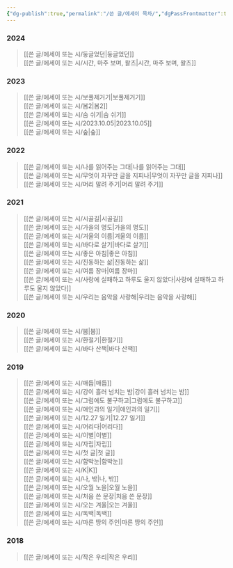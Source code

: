 ```yaml
---
{"dg-publish":true,"permalink":"/쓴 글/에세이 목차/","dgPassFrontmatter":true}
---
```



### 2024
>[[쓴 글/에세이 또는 시/둥글었던\|둥글었던]]<br/>
>[[쓴 글/에세이 또는 시/시간, 마주 보며, 왈츠\|시간, 마주 보며, 왈츠]]

### 2023
> [[쓴 글/에세이 또는 시/보풀제거기\|보풀제거기]]<br/>
> [[쓴 글/에세이 또는 시/봄2\|봄2]]<br/>
> [[쓴 글/에세이 또는 시/숨 쉬기\|숨 쉬기]]<br/>
> [[쓴 글/에세이 또는 시/2023.10.05\|2023.10.05]]<br/>
> [[쓴 글/에세이 또는 시/숲\|숲]]<br/>

### 2022
> [[쓴 글/에세이 또는 시/나를 읽어주는 그대\|나를 읽어주는 그대]]<br/>
>[[쓴 글/에세이 또는 시/무엇이 자꾸만 글을 지피나\|무엇이 자꾸만 글을 지피나]]<br/>
>[[쓴 글/에세이 또는 시/머리 말려 주기\|머리 말려 주기]]<br/>

### 2021
 >[[쓴 글/에세이 또는 시/시골길\|시골길]]<br/>
>[[쓴 글/에세이 또는 시/가을의 명도\|가을의 명도]]<br/>
>[[쓴 글/에세이 또는 시/겨울의 이름\|겨울의 이름]]<br/>
>[[쓴 글/에세이 또는 시/바다로 살기\|바다로 살기]]<br/>
>[[쓴 글/에세이 또는 시/좋은 아침\|좋은 아침]]<br/>
>[[쓴 글/에세이 또는 시/진동하는 삶\|진동하는 삶]]<br/>
>[[쓴 글/에세이 또는 시/여름 장마\|여름 장마]]<br/>
>[[쓴 글/에세이 또는 시/사랑에 실패하고 하루도 울지 않았다\|사랑에 실패하고 하루도 울지 않았다]]<br/>
>[[쓴 글/에세이 또는 시/우리는 음악을 사랑해\|우리는 음악을 사랑해]]

### 2020
>[[쓴 글/에세이 또는 시/봄\|봄]]<br/>
>[[쓴 글/에세이 또는 시/환절기\|환절기]]<br/>
>[[쓴 글/에세이 또는 시/바다 산책\|바다 산책]]<br/>

### 2019
>[[쓴 글/에세이 또는 시/매듭\|매듭]]<br/>
>[[쓴 글/에세이 또는 시/강이 흘러 넘치는 밤\|강이 흘러 넘치는 밤]]<br/>
>[[쓴 글/에세이 또는 시/그럼에도 불구하고\|그럼에도 불구하고]]<br/>
>[[쓴 글/에세이 또는 시/애인과의 일기\|애인과의 일기]]<br/>
>[[쓴 글/에세이 또는 시/12.27 일기\|12.27 일기]]<br/>
>[[쓴 글/에세이 또는 시/어리다\|어리다]]<br/>
>[[쓴 글/에세이 또는 시/이별\|이별]]<br/>
>[[쓴 글/에세이 또는 시/자립\|자립]]<br/>
>[[쓴 글/에세이 또는 시/첫 글\|첫 글]]<br/>
>[[쓴 글/에세이 또는 시/함박눈\|함박눈]]<br/>
>[[쓴 글/에세이 또는 시/K\|K]]<br/>
>[[쓴 글/에세이 또는 시/나, 밖\|나, 밖]]<br/>
>[[쓴 글/에세이 또는 시/오월 노을\|오월 노을]]<br/>
>[[쓴 글/에세이 또는 시/처음 쓴 문장\|처음 쓴 문장]]<br/>
>[[쓴 글/에세이 또는 시/오는 겨울\|오는 겨울]]<br/>
>[[쓴 글/에세이 또는 시/독백\|독백]]<br/>
>[[쓴 글/에세이 또는 시/마른 땅의 주인\|마른 땅의 주인]]<br/>

### 2018
> [[쓴 글/에세이 또는 시/작은 우리\|작은 우리]]<br/>